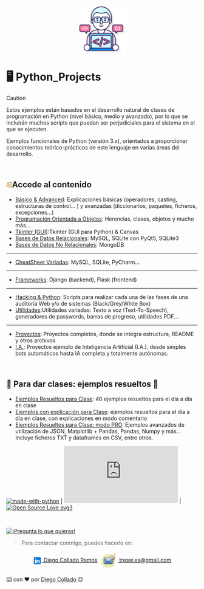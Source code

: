 <p align="center">
<picture>
  <source media="(prefers-color-scheme: dark)" srcset="/images/idea.png">
  <source media="(prefers-color-scheme: light)" srcset="/images/idea.png">
  <img alt="Python_Projects, algo más que programación" src="/images/idea.png" width="25%">
</picture>

</p>


# :desktop_computer:	Python_Projects
> [!CAUTION]
> Estos ejemplos están basados en el desarrollo natural de clases de programación en Python (nivel básico, medio y avanzado), por lo que se incluirán muchos scripts que puedan ser perjudiciales para el sistema en el que se ejecuten.

Ejemplos funcionales de Python (versión 3.x), orientados a proporcionar conocimientos teórico-prácticos de este lenguaje en varias áreas del desarrollo.

<br>

## <img alt="Python_Projects, algo más que programación" src="/images/musculo.png" width="3%">Accede al contenido 

- [Básico & Advanced](Python_basico_y_avanzado): Explicaciones básicas (operadores, casting, estructuras de control... ) y avanzadas (diccionarios, paquetes, ficheros, excepciones...)
- [Programación Orientada a Objetos](P.O.O): Herencias, clases, objetos y mucho más...
- [Tkinter (GUI)](Tkinter_(GUI)):Tkinter (GUI para Python) & Canvas
- [Bases de Datos Relacionales](BBDD): MySQL, SQLite con PyQt5, SQLite3
- [Bases de Datos No Relacionales](BBDDno): MongoDB

---

- [CheatSheet Variadas](CheatSheets): MySQL, SQLite, PyCharm...

---

- [Frameworks](Frameworks): Django (backend), Flask (frontend)

---

- [Hacking & Python](Hacking_Python): Scripts para realizar cada una de las fases de una auditoría Web y/o de sistemas (Black/Grey/White Box)
- [Utilidades](Utilidades):Utilidades variadas: Texto a voz (Text-To-Speech), generadores de passwords, barras de progreso, utilidades PDF...

---

- [Proyectos](Completos): Proyectos completos, donde se integra estructura, README y otros archivos
- [I.A.](IA): Proyectos ejemplo de Inteligencia Artificial (I.A.), desde simples bots automáticos hasta IA completa y totalmente autónomas.
<br>

## :bricks:	Para dar clases: ejemplos resueltos :floppy_disk:	
- [Ejemplos Resueltos para Clase](Ejercicios_para_clases): 40 ejemplos resueltos para el día a día en clase
- [Ejemplos con explicación para Clase](Ejercicios_con_explicacion): ejemplos resueltos para el día a día en clase, con explicaciones en modo comentario 
- [Ejemplos Resueltos para Clase: modo PRO](Ejercicios_para_clases_PRO): Ejemplos avanzados de utilización de JSON, Matplotlib + Pandas, Pandas, Numpy y más... Incluye ficheros TXT y dataframes en CSV, entre otros.

[![made-with-python](https://img.shields.io/badge/Made%20with-Python-1f425f.svg)](https://www.python.org/)  |  [![GitHub license](https://badgen.net/github/license/Naereen/Strapdown.js)](https://github.com/diego-collado/Python_Projects/blob/main/LICENSE.md)  |  [![Open Source Love svg3](https://badges.frapsoft.com/os/v3/open-source.svg?v=103)](https://github.com/ellerbrock/open-source-badges/)

<br>

[![¡Pregunta lo que quieras!](https://img.shields.io/badge/Ask%20me-anything-1abc9c.svg)](https://github.com/diego-collado)

> Para contactar conmigo, puedes hacerlo en: 

<p align="center">
<a href="https://linkedin.com/in/3wdiegocollado/" target="blank"><img align="center" src="images/linkedin.png" alt="Diego Collado Ramos"/> Diego Collado Ramos</a>        <a href="mailto:tresw.es@gmail.com " target="blank"><img align="center" src="images/email.png" alt="LinkedIn Diego Collado Ramos"/> tresw.es@gmail.com</a>
</p>

⌨️ con ❤️ por [Diego Collado ](https://github.com/diego-collado) 😊
